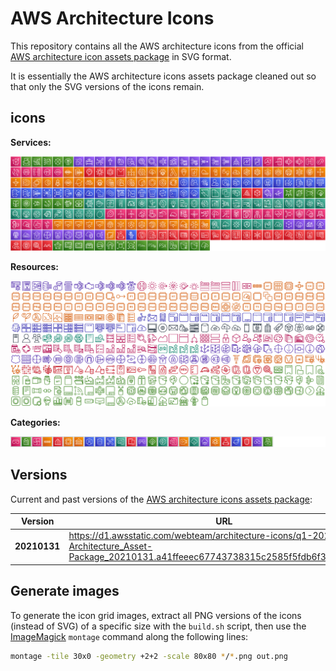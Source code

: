 # AWS Architecture Icons

This repository contains all the AWS architecture icons from the official [AWS architecture icon assets package](https://aws.amazon.com/architecture/icons/) in SVG format.

It is essentially the AWS architecture icons assets package cleaned out so that only the SVG versions of the icons remain.

## icons

**Services:**

![AWS architecture icons](img/icons-services.png)

**Resources:**

![AWS architecture icons](img/icons-resources.png)

**Categories:**

![AWS architecture icons](img/icons-categories.png)

## Versions

Current and past versions of the [AWS architecture icons assets package](https://aws.amazon.com/architecture/icons/):

| Version      | URL |
|--------------|-----|
| **20210131** | https://d1.awsstatic.com/webteam/architecture-icons/q1-2021/AWS-Architecture_Asset-Package_20210131.a41ffeeec67743738315c2585f5fdb6f3c31238d.zip |


## Generate images

To generate the icon grid images, extract all PNG versions of the icons (instead of SVG) of a specific size with the `build.sh` script, then use the [ImageMagick](https://imagemagick.org/index.php) `montage` command along the following lines:

```bash
montage -tile 30x0 -geometry +2+2 -scale 80x80 */*.png out.png
```
